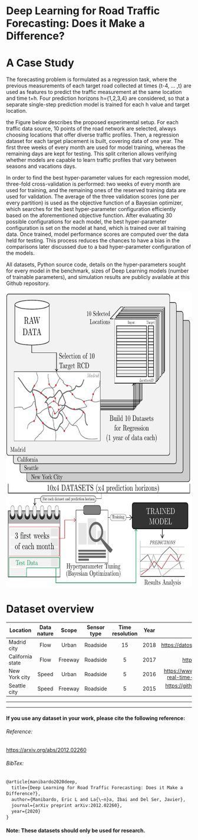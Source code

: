 # Deep Learning for Road Traffic Forecasting: Does it Make a Difference? 

# A Case Study 

The forecasting problem is formulated as a regression task, where the previous measurements of each target road collected at times {t-4, ... ,t} are used as features to predict the traffic measurement at the same location and time t+h. Four prediction horizons h={1,2,3,4} are considered, so that a separate single-step prediction model is trained for each h value and target location.

the Figure below describes the proposed experimental setup. For each traffic data source, 10 points of the road network are selected, always choosing locations that offer diverse traffic profiles. Then, a regression dataset for each target placement is built, covering data of one year. The first three weeks of every month are used for model training, whereas the remaining days are kept for testing. This split criterion allows verifying whether models are capable to learn traffic profiles that vary between seasons and vacations days. 

In order to find the best hyper-parameter values for each regression model, three-fold cross-validation is performed: two weeks of every month are used for training, and the remaining ones of the reserved training data are used for validation. The average of the three validation scores (one per every partition) is used as the objective function of a Bayesian optimizer, which searches for the best hyper-parameter configuration efficiently based on the aforementioned objective function. After evaluating 30 possible configurations for each model, the best hyper-parameter configuration is set on the model at hand, which is trained over all training data. Once trained, model performance scores are computed over the data held for testing. This process reduces the chances to have a bias in the comparisons later discussed due to a bad hyper-parameter configuration of the models.

All datasets, Python source code, details on the hyper-parameters sought for every model in the benchmark, sizes of Deep Learning models (number of trainable parameters), and simulation results are publicly available at this Github repository.

<p align="center">
<img src="https://github.com/Eric-L-Manibardo/CaseStudy2020/blob/master/experimental_setup.png" width="700" height="800" ></img>
<p>

# Dataset overview

| Location         | Data nature |  Scope  | Sensor type | Time resolution | Year |                              Data source                              |
|------------------|:-----------:|:-------:|:-----------:|:---------------:|:----:|:---------------------------------------------------------------------:|
| Madrid city      |     Flow    |  Urban  |   Roadside  |        15       | 2018 | https://datos.madrid.es/portal/site/egob/                             |
| California state |     Flow    | Freeway |   Roadside  |        5        | 2017 | http://pems.dot.ca.gov/                                               |
| New York city    |    Speed    |  Urban  |   Roadside  |        5        | 2016 | https://www.kaggle.com/crailtap/nyc-real-time-traffic-speed-data-feed |
| Seattle city     |    Speed    | Freeway |   Roadside  |        5        | 2015 | https://github.com/zhiyongc/Seattle-Loop-Data                         |


---

---
#### If you use any dataset in your work, please cite the following reference:
###### Reference:
https://arxiv.org/abs/2012.02260
###### BibTex:
```
@article{manibardo2020deep,
  title={Deep Learning for Road Traffic Forecasting: Does it Make a Difference?},
  author={Manibardo, Eric L and La{\~n}a, Ibai and Del Ser, Javier},
  journal={arXiv preprint arXiv:2012.02260},
  year={2020}
}
```
#### Note: These datasets should only be used for research.
